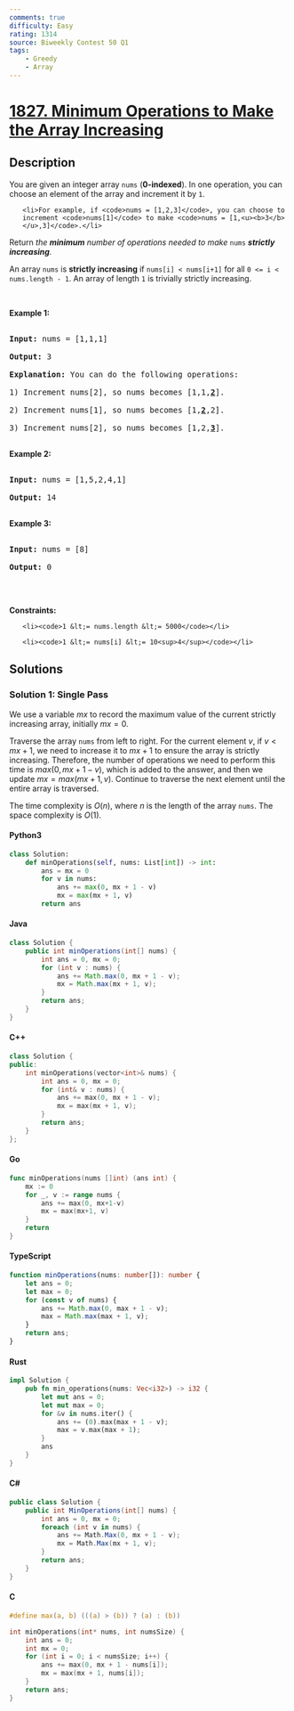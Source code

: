 ```yaml
---
comments: true
difficulty: Easy
rating: 1314
source: Biweekly Contest 50 Q1
tags:
    - Greedy
    - Array
---
```


<!-- problem:start -->

# [1827. Minimum Operations to Make the Array Increasing](https://leetcode.com/problems/minimum-operations-to-make-the-array-increasing)

## Description

<!-- description:start -->

<p>You are given an integer array <code>nums</code> (<strong>0-indexed</strong>). In one operation, you can choose an element of the array and increment it by <code>1</code>.</p>

<ul>

    <li>For example, if <code>nums = [1,2,3]</code>, you can choose to increment <code>nums[1]</code> to make <code>nums = [1,<u><b>3</b></u>,3]</code>.</li>

</ul>

<p>Return <em>the <strong>minimum</strong> number of operations needed to make</em> <code>nums</code> <em><strong>strictly</strong> <strong>increasing</strong>.</em></p>

<p>An array <code>nums</code> is <strong>strictly increasing</strong> if <code>nums[i] &lt; nums[i+1]</code> for all <code>0 &lt;= i &lt; nums.length - 1</code>. An array of length <code>1</code> is trivially strictly increasing.</p>

<p>&nbsp;</p>

<p><strong class="example">Example 1:</strong></p>

<pre>

<strong>Input:</strong> nums = [1,1,1]

<strong>Output:</strong> 3

<strong>Explanation:</strong> You can do the following operations:

1) Increment nums[2], so nums becomes [1,1,<u><strong>2</strong></u>].

2) Increment nums[1], so nums becomes [1,<u><strong>2</strong></u>,2].

3) Increment nums[2], so nums becomes [1,2,<u><strong>3</strong></u>].

</pre>

<p><strong class="example">Example 2:</strong></p>

<pre>

<strong>Input:</strong> nums = [1,5,2,4,1]

<strong>Output:</strong> 14

</pre>

<p><strong class="example">Example 3:</strong></p>

<pre>

<strong>Input:</strong> nums = [8]

<strong>Output:</strong> 0

</pre>

<p>&nbsp;</p>

<p><strong>Constraints:</strong></p>

<ul>

    <li><code>1 &lt;= nums.length &lt;= 5000</code></li>

    <li><code>1 &lt;= nums[i] &lt;= 10<sup>4</sup></code></li>

</ul>

<!-- description:end -->

## Solutions

<!-- solution:start -->

### Solution 1: Single Pass

We use a variable $mx$ to record the maximum value of the current strictly increasing array, initially $mx = 0$.

Traverse the array `nums` from left to right. For the current element $v$, if $v \lt mx + 1$, we need to increase it to $mx + 1$ to ensure the array is strictly increasing. Therefore, the number of operations we need to perform this time is $max(0, mx + 1 - v)$, which is added to the answer, and then we update $mx=max(mx + 1, v)$. Continue to traverse the next element until the entire array is traversed.

The time complexity is $O(n)$, where $n$ is the length of the array `nums`. The space complexity is $O(1)$.

<!-- tabs:start -->

#### Python3

```python
class Solution:
    def minOperations(self, nums: List[int]) -> int:
        ans = mx = 0
        for v in nums:
            ans += max(0, mx + 1 - v)
            mx = max(mx + 1, v)
        return ans
```

#### Java

```java
class Solution {
    public int minOperations(int[] nums) {
        int ans = 0, mx = 0;
        for (int v : nums) {
            ans += Math.max(0, mx + 1 - v);
            mx = Math.max(mx + 1, v);
        }
        return ans;
    }
}
```

#### C++

```cpp
class Solution {
public:
    int minOperations(vector<int>& nums) {
        int ans = 0, mx = 0;
        for (int& v : nums) {
            ans += max(0, mx + 1 - v);
            mx = max(mx + 1, v);
        }
        return ans;
    }
};
```

#### Go

```go
func minOperations(nums []int) (ans int) {
	mx := 0
	for _, v := range nums {
		ans += max(0, mx+1-v)
		mx = max(mx+1, v)
	}
	return
}
```

#### TypeScript

```ts
function minOperations(nums: number[]): number {
    let ans = 0;
    let max = 0;
    for (const v of nums) {
        ans += Math.max(0, max + 1 - v);
        max = Math.max(max + 1, v);
    }
    return ans;
}
```

#### Rust

```rust
impl Solution {
    pub fn min_operations(nums: Vec<i32>) -> i32 {
        let mut ans = 0;
        let mut max = 0;
        for &v in nums.iter() {
            ans += (0).max(max + 1 - v);
            max = v.max(max + 1);
        }
        ans
    }
}
```

#### C#

```cs
public class Solution {
    public int MinOperations(int[] nums) {
        int ans = 0, mx = 0;
        foreach (int v in nums) {
            ans += Math.Max(0, mx + 1 - v);
            mx = Math.Max(mx + 1, v);
        }
        return ans;
    }
}
```

#### C

```c
#define max(a, b) (((a) > (b)) ? (a) : (b))

int minOperations(int* nums, int numsSize) {
    int ans = 0;
    int mx = 0;
    for (int i = 0; i < numsSize; i++) {
        ans += max(0, mx + 1 - nums[i]);
        mx = max(mx + 1, nums[i]);
    }
    return ans;
}
```

<!-- tabs:end -->

<!-- solution:end -->

<!-- problem:end -->
